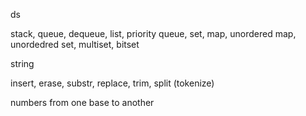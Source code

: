 ds

stack, queue, dequeue, list, priority queue, set, map, unordered map, unordedred set, multiset, bitset

string

insert, erase, substr, replace, trim,  split \(tokenize\)

numbers from one base to another

